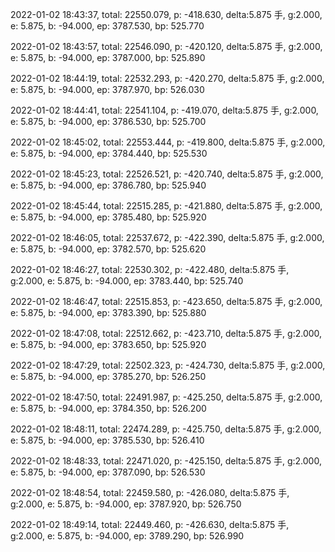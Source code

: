 2022-01-02 18:43:37, total: 22550.079, p: -418.630, delta:5.875 手, g:2.000, e: 5.875, b: -94.000, ep: 3787.530, bp: 525.770

2022-01-02 18:43:57, total: 22546.090, p: -420.120, delta:5.875 手, g:2.000, e: 5.875, b: -94.000, ep: 3787.000, bp: 525.890

2022-01-02 18:44:19, total: 22532.293, p: -420.270, delta:5.875 手, g:2.000, e: 5.875, b: -94.000, ep: 3787.970, bp: 526.030

2022-01-02 18:44:41, total: 22541.104, p: -419.070, delta:5.875 手, g:2.000, e: 5.875, b: -94.000, ep: 3786.530, bp: 525.700

2022-01-02 18:45:02, total: 22553.444, p: -419.800, delta:5.875 手, g:2.000, e: 5.875, b: -94.000, ep: 3784.440, bp: 525.530

2022-01-02 18:45:23, total: 22526.521, p: -420.740, delta:5.875 手, g:2.000, e: 5.875, b: -94.000, ep: 3786.780, bp: 525.940

2022-01-02 18:45:44, total: 22515.285, p: -421.880, delta:5.875 手, g:2.000, e: 5.875, b: -94.000, ep: 3785.480, bp: 525.920

2022-01-02 18:46:05, total: 22537.672, p: -422.390, delta:5.875 手, g:2.000, e: 5.875, b: -94.000, ep: 3782.570, bp: 525.620

2022-01-02 18:46:27, total: 22530.302, p: -422.480, delta:5.875 手, g:2.000, e: 5.875, b: -94.000, ep: 3783.440, bp: 525.740

2022-01-02 18:46:47, total: 22515.853, p: -423.650, delta:5.875 手, g:2.000, e: 5.875, b: -94.000, ep: 3783.390, bp: 525.880

2022-01-02 18:47:08, total: 22512.662, p: -423.710, delta:5.875 手, g:2.000, e: 5.875, b: -94.000, ep: 3783.650, bp: 525.920

2022-01-02 18:47:29, total: 22502.323, p: -424.730, delta:5.875 手, g:2.000, e: 5.875, b: -94.000, ep: 3785.270, bp: 526.250

2022-01-02 18:47:50, total: 22491.987, p: -425.250, delta:5.875 手, g:2.000, e: 5.875, b: -94.000, ep: 3784.350, bp: 526.200

2022-01-02 18:48:11, total: 22474.289, p: -425.750, delta:5.875 手, g:2.000, e: 5.875, b: -94.000, ep: 3785.530, bp: 526.410

2022-01-02 18:48:33, total: 22471.020, p: -425.150, delta:5.875 手, g:2.000, e: 5.875, b: -94.000, ep: 3787.090, bp: 526.530

2022-01-02 18:48:54, total: 22459.580, p: -426.080, delta:5.875 手, g:2.000, e: 5.875, b: -94.000, ep: 3787.920, bp: 526.750

2022-01-02 18:49:14, total: 22449.460, p: -426.630, delta:5.875 手, g:2.000, e: 5.875, b: -94.000, ep: 3789.290, bp: 526.990